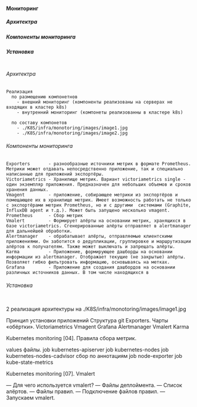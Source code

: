 #### Мониторинг
##### Архитектра 
##### Компоненты мониторинга
##### Установка 
```
```
###### Архитектра 
```
Реализация 
  по размещению компонетнов 
    - внешний мониторинг (компоненты реализованы на серверах не входящих в кластер k8s) 
    - внутренний мониторинг (компонеты реализованны в кластере k8s)

  по составу компонетов 
    - ./K8S/infra/monotoring/images/image1.jpg
    - ./K8S/infra/monotoring/images/image2.jpg
```
###### Компоненты мониторинга
```
Exporters       - разнообразные источники метрик в формате Prometheus. Метрики может отдавать непосредственно приложение, так и специально написанные для приложений экспортёры.
Victoriametrics - Хранилище метрик. Вариант victoriametrics single - один экземпляр приложения. Предназначен для небольших объемов и сроков хранения данных.
Vmagent         - приложение, собирающее метрики из экспортёров и помещающее их в хранилище метрик. Имеет возможность работать не только с экспортёрами метрик Prometheus, но и с другими  системами (Graphite, InfluxDB agent и т.д.). Может быть запущено несколько vmagent.
Prometheus      - Сбор метрик
Vmalert         - Формирует алёрты на основании метрик, хранящихся в базе victoriametrics. Сгенерированные алёрты отправляет в alertmanager для дальнейшей обработки.
Alertmanager    - обрабатывает алёрты, отправляемые клиентскими приложениями. Он заботится о дедупликации, группировке и маршрутизации алёртов к получателям. Также может выключать и запрещать алёрты.
Karma           - Приложение, формирующее дашборды на основании информации из alertmanager. Отображает текущие (не закрытые) алёрты. Позволяет гибко фильтровать информацию, основываясь на метках.
Grafana         - Приложение для создания дашбордов на основании различных источников данных. В том числе находящихся в

```
###### Установка 
```
```

2 реализация архитектуры на ./K8S/infra/monotoring/images/image1.jpg

Принцип установки приложений
Структура git
Exporters. Чарты «обёртки».
Victoriametrics
Vmagent
Grafana
Alertmanager
Vmalert
Karma

Kubernetes monitoring [04]. Правила сбора метрик.

values файлы.
job kubernetes-apiserver
job kubernetes-nodes
job kubernetes-nodes-cadvisor
сбор по аннотациям
job node-exporter
job kube-state-metrics

Kubernetes monitoring [07]. Vmalert


— Для чего используется vmalert?
— Файлы деплоймента.
— Список алёртов.
— Файлы правил.
— Подключение файлов правил.
— Запускаем vmalert.